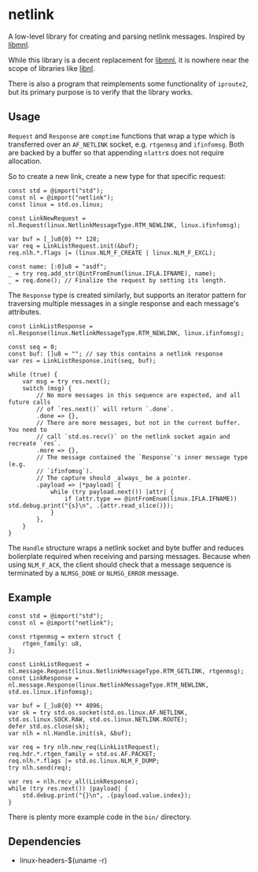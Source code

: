 # netlink

A low-level library for creating and parsing netlink messages.  Inspired by
[libmnl][].

While this library is a decent replacement for [libmnl][], it is nowhere near
the scope of libraries like [libnl][].

There is also a program that reimplements some functionality of `iproute2`, but
its primary purpose is to verify that the library works.


## Usage

`Request` and `Response` are `comptime` functions that wrap a type which is
transferred over an `AF_NETLINK` socket, e.g. `rtgenmsg` and `ifinfomsg`.  Both
are backed by a buffer so that appending `nlattr`s does not require allocation.

So to create a new link, create a new type for that specific request:
```zig
const std = @import("std");
const nl = @import("netlink");
const linux = std.os.linux;

const LinkNewRequest = nl.Request(linux.NetlinkMessageType.RTM_NEWLINK, linux.ifinfomsg);

var buf = [_]u8{0} ** 128;
var req = LinkListRequest.init(&buf);
req.nlh.*.flags |= (linux.NLM_F_CREATE | linux.NLM_F_EXCL);

const name: [:0]u8 = "asdf";
_ = try req.add_str(@intFromEnum(linux.IFLA.IFNAME), name);
_ = req.done(); // Finalize the request by setting its length.
```

The `Response` type is created similarly, but supports an iterator pattern
for traversing multiple messages in a single response and each message's
attributes.

```zig
const LinkListResponse = nl.Response(linux.NetlinkMessageType.RTM_NEWLINK, linux.ifinfomsg);

const seq = 0;
const buf: []u8 = ""; // say this contains a netlink response
var res = LinkListResponse.init(seq, buf);

while (true) {
    var msg = try res.next();
    switch (msg) {
        // No more messages in this sequence are expected, and all future calls
        // of `res.next()` will return `.done`.
        .done => {},
        // There are more messages, but not in the current buffer.  You need to
        // call `std.os.recv()` on the netlink socket again and recreate `res`.
        .more => {},
        // The message contained the `Response`'s inner message type (e.g.
        // `ifinfomsg`).
        // The capture should _always_ be a pointer.
        .payload => |*payload| {
            while (try payload.next()) |attr| {
                if (attr.type == @intFromEnum(linux.IFLA.IFNAME)) std.debug.print("{s}\n", .{attr.read_slice()});
            }
        },
    }
}
```

The `Handle` structure wraps a netlink socket and byte buffer and reduces
boilerplate required when receiving and parsing messages.  Because when using
`NLM_F_ACK`, the client should check that a message sequence is terminated by a
`NLMSG_DONE` or `NLMSG_ERROR` message.


## Example

```zig
const std = @import("std");
const nl = @import("netlink");

const rtgenmsg = extern struct {
    rtgen_family: u8,
};

const LinkListRequest = nl.message.Request(linux.NetlinkMessageType.RTM_GETLINK, rtgenmsg);
const LinkResponse = nl.message.Response(linux.NetlinkMessageType.RTM_NEWLINK, std.os.linux.ifinfomsg);

var buf = [_]u8{0} ** 4096;
var sk = try std.os.socket(std.os.linux.AF.NETLINK, std.os.linux.SOCK.RAW, std.os.linux.NETLINK.ROUTE);
defer std.os.close(sk);
var nlh = nl.Handle.init(sk, &buf);

var req = try nlh.new_req(LinkListRequest);
req.hdr.*.rtgen_family = std.os.AF.PACKET;
req.nlh.*.flags |= std.os.linux.NLM_F_DUMP;
try nlh.send(req);

var res = nlh.recv_all(LinkResponse);
while (try res.next()) |payload| {
    std.debug.print("{}\n", .{payload.value.index});
}
```

There is plenty more example code in the `bin/` directory.


## Dependencies

 * linux-headers-$(uname -r)



[libmnl]: https://netfilter.org/projects/libmnl/
[libnl]: https://www.infradead.org/~tgr/libnl/
